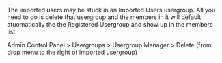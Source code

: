 The imported users may be stuck in an Imported Users usergroup. All you need to do is delete that usergroup and the members in it will default atuomatically the the Registered Usergroup and show up in the members list.

Admin Control Panel > Usergroups > Usergroup Manager > Delete (from drop menu to the right of imported usergroup)